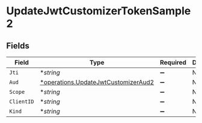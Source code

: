 # UpdateJwtCustomizerTokenSample2


## Fields

| Field                                                                                     | Type                                                                                      | Required                                                                                  | Description                                                                               |
| ----------------------------------------------------------------------------------------- | ----------------------------------------------------------------------------------------- | ----------------------------------------------------------------------------------------- | ----------------------------------------------------------------------------------------- |
| `Jti`                                                                                     | **string*                                                                                 | :heavy_minus_sign:                                                                        | N/A                                                                                       |
| `Aud`                                                                                     | [*operations.UpdateJwtCustomizerAud2](../../models/operations/updatejwtcustomizeraud2.md) | :heavy_minus_sign:                                                                        | N/A                                                                                       |
| `Scope`                                                                                   | **string*                                                                                 | :heavy_minus_sign:                                                                        | N/A                                                                                       |
| `ClientID`                                                                                | **string*                                                                                 | :heavy_minus_sign:                                                                        | N/A                                                                                       |
| `Kind`                                                                                    | **string*                                                                                 | :heavy_minus_sign:                                                                        | N/A                                                                                       |
